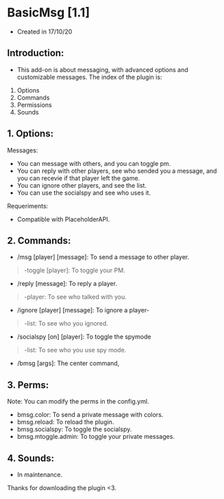 # BasicMsg [1.1]
- Created in 17/10/20


## Introduction:

- This add-on is about messaging, with advanced options and customizable messages. The index of the plugin is:

1. Options
2. Commands
3. Permissions
4. Sounds

## 1. Options:

Messages:

- You can message with others, and you can toggle pm.
- You can reply with other players, see who sended you a message, and you can recevie if that player left the game.
- You can ignore other players, and see the list.
- You can use the socialspy and see who uses it.

Requeriments:
- Compatible with PlaceholderAPI.

## 2. Commands:

- /msg [player] [message]: To send a message to other player.
> -toggle [player]: To toggle your PM.

- /reply [message]: To reply a player.
> -player: To see who talked with you.

- /ignore [player] [message]: To ignore a player-
> -list: To see who you ignored.

- /socialspy [on] [player]: To toggle the spymode
> -list: To see who you use spy mode.

- /bmsg [args]: The center command,

## 3. Perms:

Note: You can modify the perms in the config.yml.
- bmsg.color: To send a private message with colors.
- bmsg.reload: To reload the plugin.
- bmsg.socialspy: To toggle the socialspy.
- bmsg.mtoggle.admin: To toggle your private messages.

## 4. Sounds:
- In maintenance.

Thanks for downloading the plugin <3.
